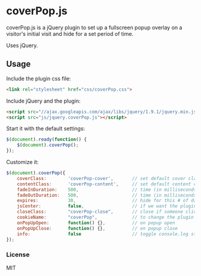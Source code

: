 # coverPop.js

coverPop.js is a jQuery plugin to set up a fullscreen popup overlay on a visitor's initial visit and hide for a set period of time.

Uses jQuery.

## Usage

Include the plugin css file:

```html
<link rel="stylesheet" href="css/coverPop.css">
```

Include jQuery and the plugin:

```html
<script src="//ajax.googleapis.com/ajax/libs/jquery/1.9.1/jquery.min.js"></script>
<script src="js/jquery.coverPop.js"></script>
```

Start it with the default settings:

```javascript
$(document).ready(function() {
    $(document).coverPop();
});
```

Customize it:

```javascript
$(document).coverPop({
    coverClass:        'coverPop-cover',       // set default cover class
    contentClass:      'coverPop-content',     // set default content class
    fadeInDuration:    500,                    // time (in milliseconds) to fade in
    fadeOutDuration:   500,                    // time (in milliseconds) to fade out
    expires:           30,                     // hide for this # of days
    jsCenter:          false,                  // if we want the plugin to center the middle box with js (nasty and unrecommended)
    closeClass:        "coverPop-close",       // close if someone clicks an element with this class
    cookieName:        "coverPop",             // to change the plugin cookie name
    onPopUpOpen:       function() {},          // on popup open
    onPopUpClose:      function() {},          // on popup close
    info:              false                   // toggle console.log statements
});
```

### License

MIT
